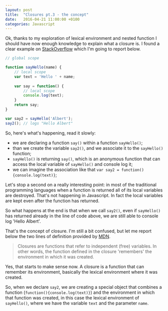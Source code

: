 ```yaml
---
layout: post
title:  "Closures pt.3 - the concept"
date:   2016-04-21 11:00:00 +0100
categories: Javascript
---
```


Ok, thanks to my exploration of lexical environment and nested function I should have now enough knowledge to explain what a closure is. I found a clear example on [StackOverflow](http://stackoverflow.com/questions/111102/how-do-javascript-closures-work?page=1&tab=votes#tab-top) which I'm going to report below.

```javascript
// global scope

function sayHello(name) {
	// local scope
    var text = 'Hello ' + name; 
    
    var say = function() { 
    	// local scope
    	console.log(text); 
    }
    return say;
}

var say2 = sayHello('Albert');
say2(); // logs "Hello Albert"
```
So, here's what's happening, read it slowly: 

* we are declaring a function `say()` within a function `sayHello()`;
* than we create the variable `say2()`, and we associate it to the `sayHello()` function;
* `sayHello()` is returning `say()`, which is an anonymous function that can access the local variable of `sayHello()` and console log it;
* we can imagine the association like that `var say2 = function(){console.log(text)}`;

Let's stop a second on a really interesting point: in most of the traditional programming languages when a function is returned all of its local variables are destroyed. That's not happening in Javascript. In fact the local variables are kept even after the function has returned.

So what happens at the end is that when we call `say2()`, even if `sayHello()` has returned already in the line of code above, we are still able to console log 'Hello Albert'.

That's the concept of closure. I'm still a bit confused, but let me report below the two lines of definition provided by [MDN](https://developer.mozilla.org/en/docs/Web/JavaScript/Closures).

> Closures are functions that refer to independent (free) variables. In other words, the function defined in the closure 'remembers' the environment in which it was created.

Yes, that starts to make sense now. A closure is a function that can remember its environment, basically the lexical environment where it was created. 

So, when we declare `say2`, we are creating a special object that combines a function (`function(){console.log(text)}`) and the environment in which that function was created, in this case the lexical environment of `sayHello()`, where we have the variable `text` and the parameter `name`.